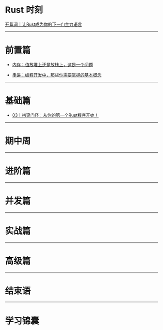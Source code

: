 # Rust 时刻

[开篇词｜让Rust成为你的下一门主力语言](./0-startup/index.md)

--- 

# 前置篇

- [内存：值放堆上还是放栈上，这是一个问题](./1-memory/index.md)

- [串讲：编程开发中，那些你需要掌握的基本概念](./2-principles/index.md)

---

# 基础篇

- [03｜初窥门径：从你的第一个Rust程序开始！](./3-codeup/index.md)


---

# 期中周

---

# 进阶篇

---

# 并发篇

---

# 实战篇

---

# 高级篇

---

# 结束语

---

# 学习锦囊
